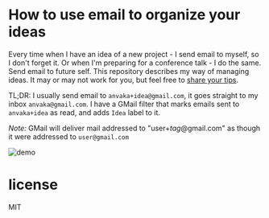# How to use email to organize your ideas

Every time when I have an idea of a new project - I send email to myself, so I don't
forget it. Or when I'm preparing for a conference talk - I do the same. Send email
to future self. This repository describes my way of managing ideas. It may or may
not work for you, but feel free to [share your tips](https://github.com/anvaka/send).

TL;DR: I usually send email to `anvaka+idea@gmail.com`, it goes straight to my inbox
`anvaka@gmail.com`. I have a GMail filter that marks emails sent to `anvaka+idea`
as read, and adds `Idea` label to it.

*Note:* GMail will deliver mail addressed to "user+*tag*@gmail.com" as though it
were addressed to `user@gmail.com`

![demo](https://raw.githubusercontent.com/anvaka/send/master/media/send-idea.gif)

# license

MIT
